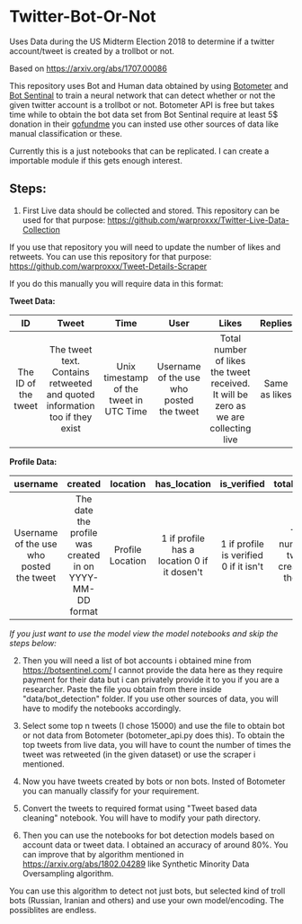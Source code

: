 # Twitter-Bot-Or-Not
Uses Data during the US Midterm Election 2018 to determine if a twitter account/tweet is created by a trollbot or not.

Based on https://arxiv.org/abs/1707.00086

This repository uses Bot and Human data obtained by using [Botometer](https://botometer.iuni.iu.edu/#!/) and [Bot Sentinal](https://botsentinel.com/) to train a neural network that can detect whether or not the given twitter account is a trollbot or not. Botometer API is free but takes time while to obtain the bot data set from Bot Sentinal require at least 5$ donation in their [gofundme](https://www.gofundme.com/bot-sentinel) you can insted use other sources of data like manual classification or these.

Currently this is a just notebooks that can be replicated. I can create a importable module if this gets enough interest.

## Steps:

1) First Live data should be collected and stored. This repository can be used for that purpose: https://github.com/warproxxx/Twitter-Live-Data-Collection

If you use that repository you will need to update the number of likes and retweets. You can use this repository for that purpose:
https://github.com/warproxxx/Tweet-Details-Scraper

If you do this manually you will require data in this format:

**Tweet Data:**

| ID | Tweet | Time | User | Likes | Replies | Retweets | in_response_to | response_type
| :---: | :---: | :---: | :---: | :---: | :---: | :---: | :---: | :---: 
| The ID of the tweet | The tweet text. Contains retweeted and quoted information too if they exist | Unix timestamp of the tweet in UTC Time | Username of the use who posted the tweet | Total number of likes the tweet received. It will be zero  as  we are collecting live | Same as likes | Same as likes | ID of tweet in whose response the current tweet was made. None if it's a parent tweet | "tweet" or "retweet" or "quoted_retweet"

**Profile Data:**

| username | created | location | has_location | is_verified | total_tweets | total_following | total_followers | total_likes | has_avatar | has_background | is_protected | profile_modified
| :---: | :---: | :---: | :---: | :---: | :---: | :---: | :---: | :---:  | :---: | :---: | :---: | :---: 
| Username of the use who posted the tweet | The date the profile was created in on YYYY-MM-DD format | Profile Location | 1 if profile has a location 0 if it dosen't | 1  if profile is verified 0 if it isn't  | Total number of tweets created by the user | Total accounts following | Total Followers | Total likes the user has received | 1 if account  has an avatar 0 if it dosen't  | 1 if account has an background 0 if it dosen't | 1 if account is protected 0 if it isn't | 1 if profile is  modified. 0 if it isn't


*If you just want to use the model view the model notebooks and skip the steps below:*

2) Then you will need a list of bot accounts i obtained mine from https://botsentinel.com/ I cannot provide the data here as they require payment for their data but i can privately provide it to you if you are a researcher.  Paste the file you obtain from there inside "data/bot_detection" folder. If you use other sources of data, you will have to modify the notebooks accordingly. 

3) Select some top n tweets (I chose 15000) and use the file to obtain bot or not data from Botometer (botometer_api.py does this). To obtain the top tweets from live data, you will have to count the number of times the tweet was retweeted (in the given dataset) or use the scraper i mentioned.

4) Now you have tweets created by bots or non bots. Insted of Botometer you can manually classify for your requirement.

4) Convert the tweets to required format using "Tweet based data cleaning" notebook. You will have to modify your path directory.

3) Then you can use the notebooks for bot detection models based on account data or tweet data. I obtained an accuracy of around 80%. You can improve that by algorithm mentioned in https://arxiv.org/abs/1802.04289 like Synthetic Minority Data Oversampling algorithm.



You can use this algorithm to detect not just bots, but selected kind of troll bots (Russian, Iranian and others) and use your own model/encoding. The possiblites are endless.